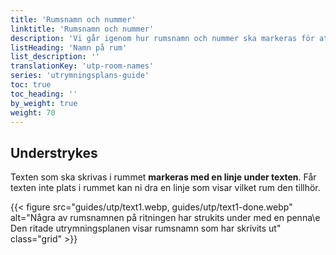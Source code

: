 ```yaml
---
title: 'Rumsnamn och nummer'
linktitle: 'Rumsnamn och nummer'
description: 'Vi går igenom hur rumsnamn och nummer ska markeras för att stå med på utrymningsplanen'
listHeading: 'Namn på rum'
list_description: ''
translationKey: 'utp-room-names'
series: 'utrymningsplans-guide'
toc: true
toc_heading: ''
by_weight: true
weight: 70
---
```


## Understrykes

Texten som ska skrivas i rummet **markeras med en linje under texten**. Får texten inte plats i rummet kan ni dra en linje som visar vilket rum den tillhör.

{{< figure src="guides/utp/text1.webp, guides/utp/text1-done.webp" alt="Några av rumsnamnen på ritningen har strukits under med en penna\e Den ritade utrymningsplanen visar rumsnamn som har skrivits ut" class="grid"  >}}


